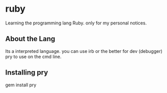 # ruby

Learning the programming lang Ruby. only for my personal notices.

## About the Lang

Its a interpreted language. you can use irb or the better for dev (debugger) pry to use on the cmd line.

## Installing pry

gem install pry